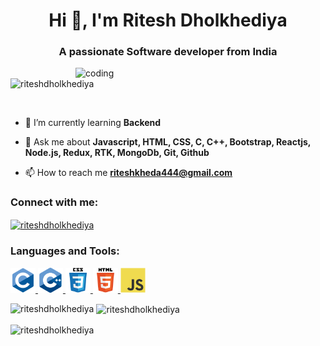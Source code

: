 
<h1 align="center">Hi 👋, I'm Ritesh Dholkhediya</h1>
<h3 align="center">A passionate Software developer from India</h3>

<img align='right' alt="coding" width='400' src="https://cdn.dribbble.com/users/1162077/screenshots/3848914/programmer.gif">

<p align="left"> <img src="https://komarev.com/ghpvc/?username=riteshdholkhediya&label=Profile%20views&color=0e75b6&style=flat" alt="riteshdholkhediya" /> </p>

<p align="left"> <a href="https://twitter.com/" target="blank"><img src="https://img.shields.io/twitter/follow/?logo=twitter&style=for-the-badge" alt="" /></a> </p>

- 🌱 I’m currently learning **Backend**

- 💬 Ask me about **Javascript, HTML, CSS, C, C++, Bootstrap, Reactjs, Node.js, Redux, RTK, MongoDb, Git, Github**

- 📫 How to reach me **riteshkheda444@gmail.com**

<h3 align="left">Connect with me:</h3>
<p align="left">
<a href="https://linkedin.com/in/riteshdholkhediya" target="blank"><img align="center" src="https://raw.githubusercontent.com/rahuldkjain/github-profile-readme-generator/master/src/images/icons/Social/linked-in-alt.svg" alt="riteshdholkhediya" height="30" width="40" /></a>
</p>

<h3 align="left">Languages and Tools:</h3>
<p align="left"> <a href="https://www.cprogramming.com/" target="_blank" rel="noreferrer"> <img src="https://raw.githubusercontent.com/devicons/devicon/master/icons/c/c-original.svg" alt="c" width="40" height="40"/> </a> <a href="https://www.w3schools.com/cpp/" target="_blank" rel="noreferrer"> <img src="https://raw.githubusercontent.com/devicons/devicon/master/icons/cplusplus/cplusplus-original.svg" alt="cplusplus" width="40" height="40"/> </a> <a href="https://www.w3schools.com/css/" target="_blank" rel="noreferrer"> <img src="https://raw.githubusercontent.com/devicons/devicon/master/icons/css3/css3-original-wordmark.svg" alt="css3" width="40" height="40"/> </a> <a href="https://www.w3.org/html/" target="_blank" rel="noreferrer"> <img src="https://raw.githubusercontent.com/devicons/devicon/master/icons/html5/html5-original-wordmark.svg" alt="html5" width="40" height="40"/> </a> <a href="https://developer.mozilla.org/en-US/docs/Web/JavaScript" target="_blank" rel="noreferrer"> <img src="https://raw.githubusercontent.com/devicons/devicon/master/icons/javascript/javascript-original.svg" alt="javascript" width="40" height="40"/> </a> </p>

<p><img align="left" src="https://github-readme-stats.vercel.app/api/top-langs?username=riteshdholkhediya&show_icons=true&locale=en&layout=compact" alt="riteshdholkhediya" /></p>

<p>&nbsp;<img align="center" src="https://github-readme-stats.vercel.app/api?username=riteshdholkhediya&show_icons=true&locale=en" alt="riteshdholkhediya" /></p>

<p><img align="center" src="https://github-readme-streak-stats.herokuapp.com/?user=riteshdholkhediya&" alt="riteshdholkhediya" /></p>
